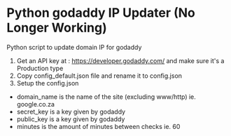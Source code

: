 # Python godaddy IP Updater (No Longer Working)
 Python script to update domain IP for godaddy

1. Get an API key at : https://developer.godaddy.com/ and make sure it's a Production type
2. Copy config_default.json file and rename it to config.json
3. Setup the config.json

 - domain_name is the name of the site (excluding www/http) ie. google.co.za
 - secret_key is a key given by godaddy
 - public_key is a key given by godaddy
 - minutes is the amount of minutes between checks ie. 60
